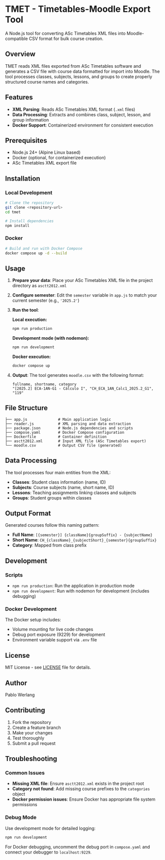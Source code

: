 # TMET - Timetables-Moodle Export Tool

A Node.js tool for converting ASc Timetables XML files into Moodle-compatible CSV format for bulk course creation.

## Overview

TMET reads XML files exported from ASc Timetables software and generates a CSV file with course data formatted for import into Moodle. The tool processes classes, subjects, lessons, and groups to create properly structured course names and categories.

## Features

- **XML Parsing**: Reads ASc Timetables XML format (`.xml` files)
- **Data Processing**: Extracts and combines class, subject, lesson, and group information
- **Docker Support**: Containerized environment for consistent execution

## Prerequisites

- Node.js 24+ (Alpine Linux based)
- Docker (optional, for containerized execution)
- ASc Timetables XML export file

## Installation

### Local Development

```bash
# Clone the repository
git clone <repository-url>
cd tmet

# Install dependencies
npm install
```

### Docker

```bash
# Build and run with Docker Compose
docker compose up -d --build
```

## Usage

1. **Prepare your data**: Place your ASc Timetables XML file in the project directory as `asctt2012.xml`

2. **Configure semester**: Edit the `semester` variable in `app.js` to match your current semester (e.g., `'2025.2'`)

3. **Run the tool**:

   **Local execution:**
   ```bash
   npm run production
   ```

   **Development mode (with nodemon):**
   ```bash
   npm run development
   ```

   **Docker execution:**
   ```bash
   docker compose up
   ```

4. **Output**: The tool generates `moodle.csv` with the following format:
   ```csv
   fullname, shortname, category
   "[2025.2] ECA-1AN-G1 - Cálculo I", "CH_ECA_1AN_Calc1_2025.2_G1", "119"
   ```

## File Structure

```
├── app.js              # Main application logic
├── reader.js           # XML parsing and data extraction
├── package.json        # Node.js dependencies and scripts
├── compose.yaml        # Docker Compose configuration
├── Dockerfile          # Container definition
├── asctt2012.xml       # Input XML file (ASc Timetables export)
└── moodle.csv          # Output CSV file (generated)
```

## Data Processing

The tool processes four main entities from the XML:

- **Classes**: Student class information (name, ID)
- **Subjects**: Course subjects (name, short name, ID)
- **Lessons**: Teaching assignments linking classes and subjects
- **Groups**: Student groups within classes

## Output Format

Generated courses follow this naming pattern:

- **Full Name**: `[{semester}] {className}{groupSuffix} - {subjectName}`
- **Short Name**: `CH_{className}_{subjectShort}_{semester}{groupSuffix}`
- **Category**: Mapped from class prefix

## Development

### Scripts

- `npm run production`: Run the application in production mode
- `npm run development`: Run with nodemon for development (includes debugging)

### Docker Development

The Docker setup includes:
- Volume mounting for live code changes
- Debug port exposure (9229) for development
- Environment variable support via `.env` file

## License

MIT License - see [LICENSE](LICENSE) file for details.

## Author

Pablo Werlang

## Contributing

1. Fork the repository
2. Create a feature branch
3. Make your changes
4. Test thoroughly
5. Submit a pull request

## Troubleshooting

### Common Issues

- **Missing XML file**: Ensure `asctt2012.xml` exists in the project root
- **Category not found**: Add missing course prefixes to the `categories` object
- **Docker permission issues**: Ensure Docker has appropriate file system permissions

### Debug Mode

Use development mode for detailed logging:
```bash
npm run development
```

For Docker debugging, uncomment the debug port in `compose.yaml` and connect your debugger to `localhost:9229`.
